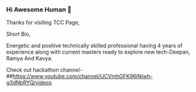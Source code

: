 ### Hi Awesome Human 👋

Thanks for visiting TCC Page,

Short Bio,

Energetic and positive technically skilled professional having 4 years of experience along with current masters ready to explore new tech-Deepan, Ramya And Kavya.

Check out hackathon channel-##https://www.youtube.com/channel/UCVmhGFK96iNIwh-g3dNbRYQ/videos



<!--
**TWILIGHTCLOUDCODERZ/TWILIGHTCLOUDCODERZ** is a ✨ _special_ ✨ repository because its `README.md` (this file) appears on your GitHub profile.

Here are some ideas to get you started:

- 🔭 I’m currently working on ...
- 🌱 I’m currently learning ...
- 👯 I’m looking to collaborate on ...
- 🤔 I’m looking for help with ...
- 💬 Ask me about ...
- 📫 How to reach me: ...
- 😄 Pronouns: ...
- ⚡ Fun fact: ...
-->
